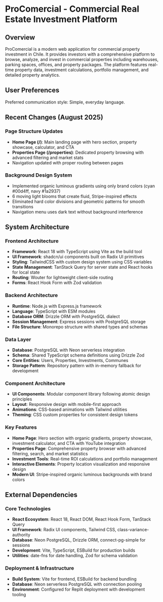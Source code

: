 # ProComercial - Commercial Real Estate Investment Platform

## Overview

ProComercial is a modern web application for commercial property investment in Chile. It provides investors with a comprehensive platform to browse, analyze, and invest in commercial properties including warehouses, parking spaces, offices, and property packages. The platform features real-time property data, investment calculations, portfolio management, and detailed property analytics.

## User Preferences

Preferred communication style: Simple, everyday language.

## Recent Changes (August 2025)

### Page Structure Updates
- **Home Page (/)**: Main landing page with hero section, property showcase, calculator, and CTA
- **Properties Page (/properties)**: Dedicated property browsing with advanced filtering and market stats
- Navigation updated with proper routing between pages

### Background Design System
- Implemented organic luminous gradients using only brand colors (cyan #00d4ff, navy #1a2937)
- 6 moving light blooms that create fluid, Stripe-inspired effects
- Eliminated hard color divisions and geometric patterns for smooth transitions
- Navigation menu uses dark text without background interference

## System Architecture

### Frontend Architecture
- **Framework**: React 18 with TypeScript using Vite as the build tool
- **UI Framework**: shadcn/ui components built on Radix UI primitives
- **Styling**: TailwindCSS with custom design system using CSS variables
- **State Management**: TanStack Query for server state and React hooks for local state
- **Routing**: Wouter for lightweight client-side routing
- **Forms**: React Hook Form with Zod validation

### Backend Architecture
- **Runtime**: Node.js with Express.js framework
- **Language**: TypeScript with ESM modules
- **Database ORM**: Drizzle ORM with PostgreSQL dialect
- **Session Management**: Express sessions with PostgreSQL storage
- **File Structure**: Monorepo structure with shared types and schemas

### Data Layer
- **Database**: PostgreSQL with Neon serverless integration
- **Schema**: Shared TypeScript schema definitions using Drizzle Zod
- **Core Entities**: Users, Properties, Investments, Communes
- **Storage Pattern**: Repository pattern with in-memory fallback for development

### Component Architecture
- **UI Components**: Modular component library following atomic design principles  
- **Layout**: Responsive design with mobile-first approach
- **Animations**: CSS-based animations with Tailwind utilities
- **Theming**: CSS custom properties for consistent design tokens

### Key Features
- **Home Page**: Hero section with organic gradients, property showcase, investment calculator, and CTA with YouTube integration
- **Properties Page**: Comprehensive property browser with advanced filtering, search, and market statistics
- **Investment Tools**: Real-time ROI calculations and portfolio management
- **Interactive Elements**: Property location visualization and responsive design
- **Modern UI**: Stripe-inspired organic luminous backgrounds with brand colors

## External Dependencies

### Core Technologies
- **React Ecosystem**: React 18, React DOM, React Hook Form, TanStack Query
- **UI Framework**: Radix UI components, Tailwind CSS, class-variance-authority
- **Database**: Neon PostgreSQL, Drizzle ORM, connect-pg-simple for sessions
- **Development**: Vite, TypeScript, ESBuild for production builds
- **Utilities**: date-fns for date handling, Zod for schema validation

### Deployment & Infrastructure
- **Build System**: Vite for frontend, ESBuild for backend bundling
- **Database**: Neon serverless PostgreSQL with connection pooling
- **Environment**: Configured for Replit deployment with development tooling